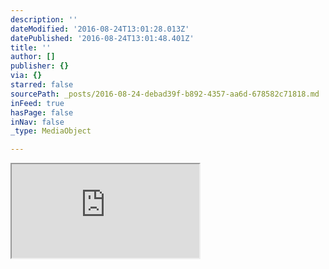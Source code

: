 ```yaml
---
description: ''
dateModified: '2016-08-24T13:01:28.013Z'
datePublished: '2016-08-24T13:01:48.401Z'
title: ''
author: []
publisher: {}
via: {}
starred: false
sourcePath: _posts/2016-08-24-debad39f-b892-4357-aa6d-678582c71818.md
inFeed: true
hasPage: false
inNav: false
_type: MediaObject

---
```

<iframe src="https://the-grid.github.io/ed-location/?latitude=-33.70793694123443&amp;longitude=151.2968122959137&amp;zoom=17&amp;address=Narrabeen%20Lagoon%2C%202101%20Sydney%2C%20Australia" style=""></iframe>